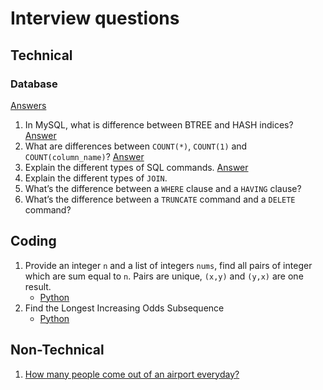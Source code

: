 # Interview questions

## Technical

### Database

[Answers](technical/database.md)

1. In MySQL, what is difference between BTREE and HASH indices? [Answer](technical/database.md#in-mysql-what-is-difference-between-btree-and-hash-indices)
2. What are differences between `COUNT(*)`, `COUNT(1)` and `COUNT(column_name)`? [Answer](technical/database.md#what-are-differences-between-count-count1-and-countcolumn_name)
3. Explain the different types of SQL commands. [Answer](technical/database.md#explain-the-different-types-of-sql-commands)
4. Explain the different types of `JOIN`.
5. What’s the difference between a `WHERE` clause and a `HAVING` clause?
6. What’s the difference between a `TRUNCATE` command and a `DELETE` command?

## Coding

1. Provide an integer `n` and a list of integers `nums`, find all pairs of integer which are sum equal to `n`. Pairs are unique, `(x,y)` and `(y,x)` are one result.
    - [Python](coding/python/sum_of_pairs.py)
1. Find the Longest Increasing Odds Subsequence
    - [Python](coding/python/longest_increasing_odd_subsequence.py)

## Non-Technical

1. [How many people come out of an airport everyday?](non-technical/how-many-people-come-out-an-airport-everyday.md)

